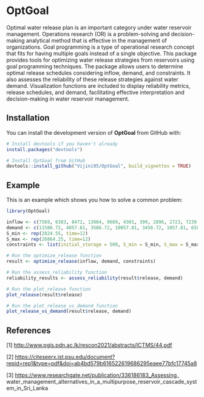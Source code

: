 
# OptGoal

<!-- badges: start -->
<!-- badges: end -->

Optimal water release plan is an important category under water reservoir management. Operations research (OR) is a problem-solving and decision-making analytical method that is effective in the management of organizations. Goal programming is a type of operational research concept that fits for having multiple goals instead of a single objective. This package provides tools for optimizing water release strategies from reservoirs using goal programming techniques. The package allows users to determine optimal release schedules considering inflow, demand, and constraints. It also assesses the reliability of these release strategies against water demand. Visualization functions are included to display reliability metrics, release schedules, and demand, facilitating effective interpretation and decision-making in water reservoir management.

## Installation

You can install the development version of **OptGoal** from GitHub with:

```r
# Install devtools if you haven't already
install.packages("devtools")

# Install OptGoal from GitHub
devtools::install_github("Vijini95/OptGoal", build_vignettes = TRUE)
```

## Example

This is an example which shows you how to solve a common problem:

``` r
library(OptGoal)

inflow <- c(7569, 6383, 8472, 13084, 9689, 4301, 399, 2896, 2723, 7239,14849, 13304)
demand <- c(11586.72, 4057.81, 3586.72, 10057.81, 3456.72, 1057.81, 6586.72, 2057.81, 1096.72, 1057.81, 1186.72, 1808.81)
S_min <- rep(2824.55, time=12)
S_max <- rep(26864.25, time=12)
constraints <- list(initial_storage = 500, S_min = S_min, S_max = S_max)

# Run the optimize_release function
result <- optimize_release(inflow, demand, constraints)

# Run the assess_reliability function
reliability_results <- assess_reliability(result$release, demand)

# Run the plot_release function
plot_release(result$release)

# Run the plot_release_vs_demand function
plot_release_vs_demand(result$release, demand)
```
## References

[1] http://www.pgis.pdn.ac.lk/rescon2021/abstracts/ICTMS/44.pdf

[2] https://citeseerx.ist.psu.edu/document?repid=rep1&type=pdf&doi=ab4bd579b616522619686295eaee77bfc17745a8

[3] https://www.researchgate.net/publication/336186183_Assessing_
water_management_alternatives_in_a_multipurpose_reservoir_cascade_system_in_Sri_Lanka
